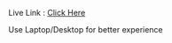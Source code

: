 Live Link : [Click Here](https://mssdrawingboard.vercel.app/)

Use Laptop/Desktop for better experience

